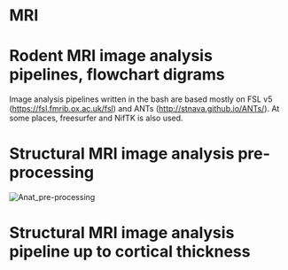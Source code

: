 #                       MRI
# Rodent MRI image analysis pipelines, flowchart digrams

Image analysis pipelines written in the bash are based mostly on FSL v5 (https://fsl.fmrib.ox.ac.uk/fsl) and ANTs (http://stnava.github.io/ANTs/). At some places, freesurfer and NifTK is also used.


# Structural MRI image analysis pre-processing
![Anat_pre-processing](https://user-images.githubusercontent.com/78094939/135228509-d15c42dd-bc68-4363-9a3a-aab27a8bc12f.png)

# Structural MRI image analysis pipeline up to cortical thickness
